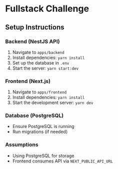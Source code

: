 # Fullstack Challenge

## Setup Instructions

### Backend (NestJS API)
1. Navigate to `apps/backend`
2. Install dependencies: `yarn install`
3. Set up the database in `.env`
4. Start the server: `yarn start:dev`

### Frontend (Next.js)
1. Navigate to `apps/frontend`
2. Install dependencies: `yarn install`
3. Start the development server: `yarn dev`

### Database (PostgreSQL)
- Ensure PostgreSQL is running
- Run migrations (if needed)

### Assumptions
- Using PostgreSQL for storage
- Frontend consumes API via `NEXT_PUBLIC_API_URL`

